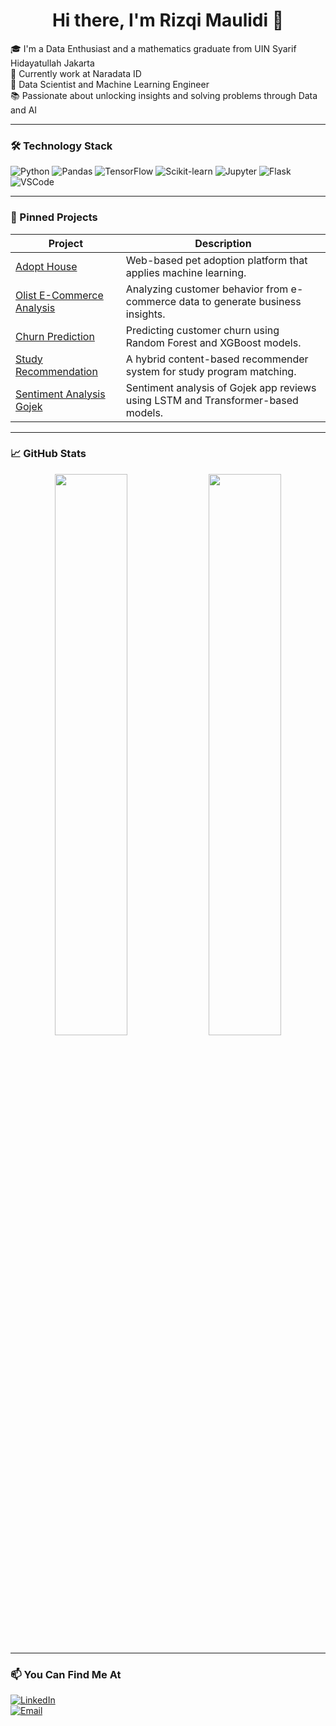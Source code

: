 <h1 align="center">Hi there, I'm Rizqi Maulidi 👋</h1>

🎓 I'm a Data Enthusiast and a mathematics graduate from UIN Syarif Hidayatullah Jakarta  
💼 Currently work at Naradata ID  
🔬 Data Scientist and Machine Learning Engineer  
📚 Passionate about unlocking insights and solving problems through Data and AI  

---

### 🛠️ Technology Stack

![Python](https://img.shields.io/badge/Python-3776AB?style=flat&logo=python&logoColor=white)
![Pandas](https://img.shields.io/badge/Pandas-150458?style=flat&logo=pandas&logoColor=white)
![TensorFlow](https://img.shields.io/badge/TensorFlow-FF6F00?style=flat&logo=tensorflow&logoColor=white)
![Scikit-learn](https://img.shields.io/badge/Scikit--Learn-F7931E?style=flat&logo=scikit-learn&logoColor=white)
![Jupyter](https://img.shields.io/badge/Jupyter-F37626?style=flat&logo=Jupyter&logoColor=white)
![Flask](https://img.shields.io/badge/Flask-000000?style=flat&logo=flask&logoColor=white)
![VSCode](https://img.shields.io/badge/VS%20Code-007ACC?style=flat&logo=visual-studio-code&logoColor=white)

---

### 📌 Pinned Projects

| Project | Description |
|--------|-------------|
| [Adopt House](https://github.com/capstoneadoptpet) | Web-based pet adoption platform that applies machine learning. |
| [Olist E-Commerce Analysis](https://github.com/rizqi-maulidi/Olist-Ecommerce-Analysis) | Analyzing customer behavior from e-commerce data to generate business insights. |
| [Churn Prediction](https://github.com/rizqi-maulidi/Churn-Prediction) | Predicting customer churn using Random Forest and XGBoost models. |
| [Study Recommendation](https://github.com/rizqi-maulidi/Recomendation-System) | A hybrid content-based recommender system for study program matching. |
| [Sentiment Analysis Gojek](https://github.com/rizqi-maulidi/Sentiment_Analysis_Gojek) | Sentiment analysis of Gojek app reviews using LSTM and Transformer-based models. |

---

### 📈 GitHub Stats

<p align="center">
  <img src="https://github-readme-stats.vercel.app/api?username=rizqi-maulidi&show_icons=true&theme=react" width="48%">
  <img src="https://github-readme-stats.vercel.app/api/top-langs/?username=rizqi-maulidi&layout=compact&theme=react" width="48%">
</p>

---

### 📫 You Can Find Me At

[![LinkedIn](https://img.shields.io/badge/LinkedIn-blue?logo=linkedin&style=flat)](https://www.linkedin.com/in/rizqi-maulidi/)  
[![Email](https://img.shields.io/badge/Email-grey?logo=gmail&style=flat)](mailto:rizqimaulidi@gmail.com)
